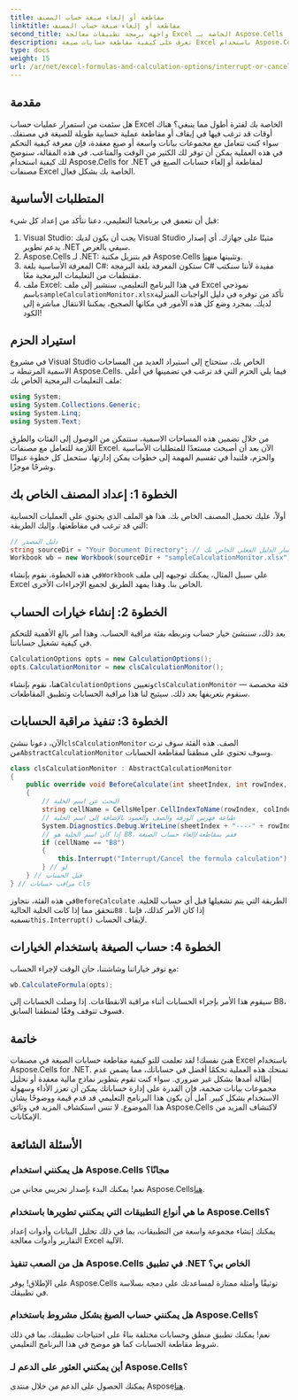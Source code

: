 ```yaml
---
title: مقاطعة أو إلغاء صيغة حساب المصنف
linktitle: مقاطعة أو إلغاء صيغة حساب المصنف
second_title: واجهة برمجة تطبيقات معالجة Excel الخاصة بـ Aspose.Cells .NET
description: تعرف على كيفية مقاطعة حسابات صيغة Excel باستخدام Aspose.Cells لـ .NET في هذا الدليل المفصل خطوة بخطوة.
type: docs
weight: 15
url: /ar/net/excel-formulas-and-calculation-options/interrupt-or-cancel-formula-calculation-of-workbook/
---
```

## مقدمة
هل سئمت من استمرار عمليات حساب Excel الخاصة بك لفترة أطول مما ينبغي؟ هناك أوقات قد ترغب فيها في إيقاف أو مقاطعة عملية حسابية طويلة للصيغة في مصنفك. سواء كنت تتعامل مع مجموعات بيانات واسعة أو صيغ معقدة، فإن معرفة كيفية التحكم في هذه العملية يمكن أن توفر لك الكثير من الوقت والمتاعب. في هذه المقالة، سنوضح لك كيفية استخدام Aspose.Cells for .NET لمقاطعة أو إلغاء حسابات الصيغ في مصنفات Excel الخاصة بك بشكل فعال. 
## المتطلبات الأساسية
قبل أن نتعمق في برنامجنا التعليمي، دعنا نتأكد من إعداد كل شيء:
1. Visual Studio: يجب أن يكون لديك Visual Studio مثبتًا على جهازك. أي إصدار يدعم تطوير .NET سيفي بالغرض.
2. Aspose.Cells لـ .NET: قم بتنزيل مكتبة Aspose.Cells وتثبيتها من[هنا](https://releases.aspose.com/cells/net/).
3. المعرفة الأساسية بلغة C#: ستكون المعرفة بلغة البرمجة C# مفيدة لأننا سنكتب مقتطفات من التعليمات البرمجية معًا.
4. ملف Excel: في هذا البرنامج التعليمي، سنشير إلى ملف Excel نموذجي باسم`sampleCalculationMonitor.xlsx`تأكد من توفره في دليل الواجبات المنزلية لديك.
بمجرد وضع كل هذه الأمور في مكانها الصحيح، يمكننا الانتقال مباشرة إلى الكود!
## استيراد الحزم
في مشروع Visual Studio الخاص بك، ستحتاج إلى استيراد العديد من المساحات الاسمية المرتبطة بـ Aspose.Cells. فيما يلي الحزم التي قد ترغب في تضمينها في أعلى ملف التعليمات البرمجية الخاص بك:
```csharp
using System;
using System.Collections.Generic;
using System.Linq;
using System.Text;
```
من خلال تضمين هذه المساحات الاسمية، ستتمكن من الوصول إلى الفئات والطرق اللازمة للتعامل مع مصنفات Excel.
الآن بعد أن أصبحت مستعدًا للمتطلبات الأساسية والحزم، فلنبدأ في تقسيم المهمة إلى خطوات يمكن إدارتها. ستحمل كل خطوة عنوانًا وشرحًا موجزًا.
## الخطوة 1: إعداد المصنف الخاص بك
أولاً، عليك تحميل المصنف الخاص بك. هذا هو الملف الذي يحتوي على العمليات الحسابية التي قد ترغب في مقاطعتها. وإليك الطريقة:
```csharp
// دليل المصدر
string sourceDir = "Your Document Directory"; // قم بالتحديث باستخدام مسار الدليل الفعلي الخاص بك.
Workbook wb = new Workbook(sourceDir + "sampleCalculationMonitor.xlsx");
```
 في هذه الخطوة، نقوم بإنشاء`Workbook` على سبيل المثال، يمكنك توجيهه إلى ملف Excel الخاص بنا. وهذا يمهد الطريق لجميع الإجراءات الأخرى.
## الخطوة 2: إنشاء خيارات الحساب
بعد ذلك، سننشئ خيار حساب ونربطه بفئة مراقبة الحساب. وهذا أمر بالغ الأهمية للتحكم في كيفية تشغيل حساباتنا.
```csharp
CalculationOptions opts = new CalculationOptions();
opts.CalculationMonitor = new clsCalculationMonitor();
```
 هنا، نقوم بإنشاء`CalculationOptions` وتعيين`clsCalculationMonitor` — فئة مخصصة سنقوم بتعريفها بعد ذلك. سيتيح لنا هذا مراقبة الحسابات وتطبيق المقاطعات.
## الخطوة 3: تنفيذ مراقبة الحسابات
 الآن، دعونا ننشئ`clsCalculationMonitor` الصف. هذه الفئة سوف ترث من`AbstractCalculationMonitor` وسوف تحتوي على منطقنا لمقاطعة الحسابات.
```csharp
class clsCalculationMonitor : AbstractCalculationMonitor
{
    public override void BeforeCalculate(int sheetIndex, int rowIndex, int colIndex)
    {
        // البحث عن اسم الخلية
        string cellName = CellsHelper.CellIndexToName(rowIndex, colIndex);
        // طباعة فهرس الورقة والصف والعمود بالإضافة إلى اسم الخلية
        System.Diagnostics.Debug.WriteLine(sheetIndex + "----" + rowIndex + "----" + colIndex + "----" + cellName);
        // إذا كان اسم الخلية هو B8، فقم بمقاطعة/إلغاء حساب الصيغة
        if (cellName == "B8")
        {
            this.Interrupt("Interrupt/Cancel the formula calculation");
        } // لو
    } // قبل الحساب
} // مراقب حسابات cls
```
 في هذه الفئة، نتجاوز`BeforeCalculate` الطريقة التي يتم تشغيلها قبل أي حساب للخلية. نتحقق مما إذا كانت الخلية الحالية`B8` . إذا كان الأمر كذلك، فإننا نسميه`this.Interrupt()` لإيقاف الحساب.
## الخطوة 4: حساب الصيغة باستخدام الخيارات
مع توفر خياراتنا وشاشتنا، حان الوقت لإجراء الحساب:
```csharp
wb.CalculateFormula(opts);
```
سيقوم هذا الأمر بإجراء الحسابات أثناء مراقبة الانقطاعات. إذا وصلت الحسابات إلى B8، فسوف تتوقف وفقًا لمنطقنا السابق.
## خاتمة
هنئ نفسك! لقد تعلمت للتو كيفية مقاطعة حسابات الصيغة في مصنفات Excel باستخدام Aspose.Cells for .NET. تمنحك هذه العملية تحكمًا أفضل في حساباتك، مما يضمن عدم إطالة أمدها بشكل غير ضروري. 
سواء كنت تقوم بتطوير نماذج مالية معقدة أو تحليل مجموعات بيانات ضخمة، فإن القدرة على إدارة حساباتك يمكن أن تعزز الأداء وسهولة الاستخدام بشكل كبير. آمل أن يكون هذا البرنامج التعليمي قد قدم قيمة ووضوحًا بشأن هذا الموضوع. لا تنس استكشاف المزيد في وثائق Aspose.Cells لاكتشاف المزيد من الإمكانات.
## الأسئلة الشائعة
### هل يمكنني استخدام Aspose.Cells مجانًا؟
 نعم! يمكنك البدء بإصدار تجريبي مجاني من Aspose.Cells[هنا](https://releases.aspose.com/).
### ما هي أنواع التطبيقات التي يمكنني تطويرها باستخدام Aspose.Cells؟
يمكنك إنشاء مجموعة واسعة من التطبيقات، بما في ذلك تحليل البيانات وأدوات إعداد التقارير وأدوات معالجة Excel الآلية.
### هل من الصعب تنفيذ Aspose.Cells في تطبيق .NET الخاص بي؟
على الإطلاق! يوفر Aspose.Cells توثيقًا وأمثلة ممتازة لمساعدتك على دمجه بسلاسة في تطبيقك.
### هل يمكنني حساب الصيغ بشكل مشروط باستخدام Aspose.Cells؟
نعم! يمكنك تطبيق منطق وحسابات مختلفة بناءً على احتياجات تطبيقك، بما في ذلك شروط مقاطعة الحسابات كما هو موضح في هذا البرنامج التعليمي.
### أين يمكنني العثور على الدعم لـ Aspose.Cells؟
 يمكنك الحصول على الدعم من خلال منتدى Aspose[هنا](https://forum.aspose.com/c/cells/9).
